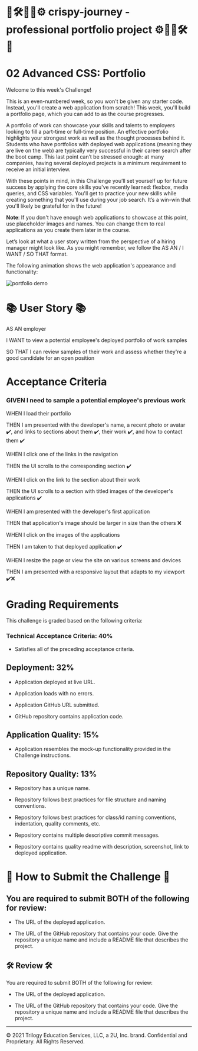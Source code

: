 #  🔩🛠🤖🚤⚙  crispy-journey - professional portfolio project  ⚙🚤🤖🛠🔩 

# 02 Advanced CSS: Portfolio 

Welcome to this week's Challenge! 

This is an even-numbered week, so you won't be given any starter code. Instead, you'll create a web application from scratch! This week, you'll build a portfolio page, which you can add to as the course progresses. 

A portfolio of work can showcase your skills and talents to employers looking to fill a part-time or full-time position. An effective portfolio highlights your strongest work as well as the thought processes behind it. Students who have portfolios with deployed web applications (meaning they are live on the web) are typically very successful in their career search after the boot camp. This last point can’t be stressed enough: at many companies, having several deployed projects is a minimum requirement to receive an initial interview. 

With these points in mind, in this Challenge you’ll set yourself up for future success by applying the core skills you've recently learned: flexbox, media queries, and CSS variables. You'll get to practice your new skills while creating something that you'll use during your job search. It’s a win-win that you'll likely be grateful for in the future!

**Note**: If you don't have enough web applications to showcase at this point, use placeholder images and names. You can change them to real applications as you create them later in the course.

Let’s look at what a user story written from the perspective of a hiring manager might look like. As you might remember, we follow the AS AN / I WANT / SO THAT format.

The following animation shows the web application's appearance and functionality:

![portfolio demo](./Assets/02-advanced-css-homework-demo.gif)

# 📚 User Story 📚

AS AN employer

I WANT to view a potential employee's deployed portfolio of work samples

SO THAT I can review samples of their work and assess whether they're a good candidate for an open position

# Acceptance Criteria

### GIVEN I need to sample a potential employee's previous work
WHEN I load their portfolio

THEN I am presented with the developer's name, a recent photo or avatar ✔️, and links to sections about them  ✔️, their work ✔️, and how to contact them ✔️

WHEN I click one of the links in the navigation

THEN the UI scrolls to the corresponding section  ✔️

WHEN I click on the link to the section about their work

THEN the UI scrolls to a section with titled images of the developer's applications ✔️

WHEN I am presented with the developer's first application

THEN that application's image should be larger in size than the others ❌

WHEN I click on the images of the applications

THEN I am taken to that deployed application ✔️

WHEN I resize the page or view the site on various screens and devices

THEN I am presented with a responsive layout that adapts to my viewport ✔️❌




# Grading Requirements
This challenge is graded based on the following criteria:
### Technical Acceptance Criteria: 40%

 - Satisfies all of the preceding acceptance criteria.

##  Deployment: 32%


- Application deployed at live URL.


- Application loads with no errors.


- Application GitHub URL submitted.


- GitHub repository contains application code.


## Application Quality: 15%

- Application resembles the mock-up functionality provided in the Challenge instructions.

## Repository Quality: 13%


- Repository has a unique name.


- Repository follows best practices for file structure and naming conventions.


- Repository follows best practices for class/id naming conventions, indentation, quality comments, etc.


- Repository contains multiple descriptive commit messages.


- Repository contains quality readme with description, screenshot, link to deployed application.


# 🎯 How to Submit the Challenge 🎯
## You are required to submit BOTH of the following for review:


- The URL of the deployed application.


- The URL of the GitHub repository that contains your code. Give the repository a unique name and include a README file that describes the project.






## 🛠 Review 🛠

You are required to submit BOTH of the following for review:

* The URL of the deployed application.

* The URL of the GitHub repository that contains your code. Give the repository a unique name and include a README file that describes the project.

- - -
© 2021 Trilogy Education Services, LLC, a 2U, Inc. brand. Confidential and Proprietary. All Rights Reserved.

